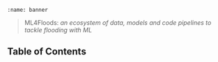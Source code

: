 ```{image} ../ml4floods_banner.png
:name: banner
```

> ML4Floods: _an ecosystem of data, models and code pipelines to tackle flooding with ML_


## Table of Contents
